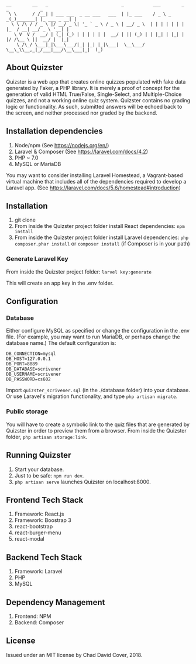 ```
__        __   _                            _           ___        _         _            _
 \ \      / /__| | ___ ___  _ __ ___   ___  | |_ ___    / _ \ _   _(_)_______| |_ ___ _ __| |
  \ \ /\ / / _ \ |/ __/ _ \| '_ ` _ \ / _ \ | __/ _ \  | | | | | | | |_  / __| __/ _ \ '__| |
   \ V  V /  __/ | (_| (_) | | | | | |  __/ | || (_) | | |_| | |_| | |/ /\__ \ ||  __/ |  |_|
    \_/\_/ \___|_|\___\___/|_| |_| |_|\___|  \__\___/   \__\_\\__,_|_/___|___/\__\___|_|  (_)
```

## About Quizster

Quizster is a web app that creates online quizzes populated with fake data generated by Faker, a PHP library. It is merely a proof of concept for the generation of valid HTML True/False, Single-Select, and Multiple-Choice quizzes, and not a working online quiz system. Quizster contains no grading logic or functionality. As such, submitted answers will be echoed back to the screen, and neither processed nor graded by the backend.

## Installation dependencies
1. Node/npm (See https://nodejs.org/en/)
2. Laravel & Composer (See https://laravel.com/docs/4.2)
3. PHP ~ 7.0
4. MySQL or MariaDB

You may want to consider installing Laravel Homestead, a Vagrant-based virtual machine that includes all of the dependencies required to develop a Laravel app. (See https://laravel.com/docs/5.6/homestead#introduction)

## Installation
1. git clone
2. From inside the Quizster project folder install React dependencies:
`npm install`
2. From inside the Quizster project folder install Laravel dependencies:
`php composer.phar install`
or
`composer install` (if Composer is in your path)

### Generate Laravel Key
From inside the Quizster project folder:
`larvel key:generate`

This will create an app key in the .env folder.

## Configuration
### Database
Either configure MySQL as specified or change the configuration in the .env file. (For example, you may want to run MariaDB, or perhaps change the database name.) The default configuration is:

```
DB_CONNECTION=mysql
DB_HOST=127.0.0.1
DB_PORT=8889
DB_DATABASE=scrivener
DB_USERNAME=scrivener
DB_PASSWORD=cs602
```

Import `quizster_scrivener.sql` (in the ./database folder) into your database. Or use Laravel's migration functionality, and type `php artisan migrate`.

### Public storage
You will have to create a symbolic link to the quiz files that are generated by Quizster in order to preview them from a browser. From inside the Quizster folder, `php artisan storage:link`.

## Running Quizster
1. Start your database.
1. Just to be safe: `npm run dev`.
2. `php artisan serve` launches Quizster on localhost:8000.

## Frontend Tech Stack
1. Framework: React.js
2. Framework: Boostrap 3
3. react-bootstrap
4. react-burger-menu
5. react-modal

## Backend Tech Stack
1. Framework: Laravel
2. PHP
3. MySQL

## Dependency Management
1. Frontend: NPM
2. Backend: Composer

## License
Issued under an MIT license by Chad David Cover, 2018.
